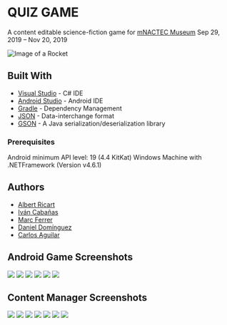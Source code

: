 # QUIZ GAME

A content editable science-fiction game for [mNACTEC Museum](https://mnactec.cat/en)
Sep 29, 2019 – Nov 20, 2019

![Image of a Rocket](https://raw.githubusercontent.com/Marc-Ferrer-Castillo/ABP/master/App%20Escritorio/UI/Imagenes/rocket.png)


## Built With

* [Visual Studio](https://visualstudio.microsoft.com/) - C# IDE
* [Android Studio](https://developer.android.com/studio) - Android IDE
* [Gradle](https://gradle.org/) - Dependency Management
* [JSON](http://www.json.org/) - Data-interchange format 
* [GSON](https://github.com/google/gson) - A Java serialization/deserialization library
 
### Prerequisites

Android minimum API level: 19 (4.4 KitKat)
Windows Machine with .NETFramework (Version v4.6.1)

## Authors

* [Albert Ricart](https://github.com/albertricart)
* [Iván Cabañas](https://github.com/ivancg86)
* [Marc Ferrer](https://github.com/Marc-Ferrer-Castillo/)
* [Daniel Domínguez](https://github.com/danieldodi)
* [Carlos Aguilar](https://github.com/aguilar3061)

## Android Game Screenshots

![](https://github.com/Marc-Ferrer-Castillo/ABP/blob/master/Recursos/Screenshots/lenguaje.PNG)
![](https://github.com/Marc-Ferrer-Castillo/ABP/blob/master/Recursos/Screenshots/dificultad.PNG)
![](https://github.com/Marc-Ferrer-Castillo/ABP/blob/master/Recursos/Screenshots/Narrador.PNG)
![](https://github.com/Marc-Ferrer-Castillo/ABP/blob/master/Recursos/Screenshots/juego.PNG)
![](https://github.com/Marc-Ferrer-Castillo/ABP/blob/master/Recursos/Screenshots/acierto.PNG)
![](https://github.com/Marc-Ferrer-Castillo/ABP/blob/master/Recursos/Screenshots/final.PNG)

## Content Manager Screenshots

![](https://github.com/Marc-Ferrer-Castillo/ABP/blob/master/Recursos/Screenshots/menuprincipal.PNG)
![](https://github.com/Marc-Ferrer-Castillo/ABP/blob/master/Recursos/Screenshots/menuprincipalcat.PNG)
![](https://github.com/Marc-Ferrer-Castillo/ABP/blob/master/Recursos/Screenshots/gestorcontingut.PNGG)
![](https://github.com/Marc-Ferrer-Castillo/ABP/blob/master/Recursos/Screenshots/gestorpreguntas.PNG)
![](https://github.com/Marc-Ferrer-Castillo/ABP/blob/master/Recursos/Screenshots/help.PNG)
![](https://github.com/Marc-Ferrer-Castillo/ABP/blob/master/Recursos/Screenshots/gestorpjsvacio.PNG)
![](https://github.com/Marc-Ferrer-Castillo/ABP/blob/master/Recursos/Screenshots/gestorpjs.PNG)

